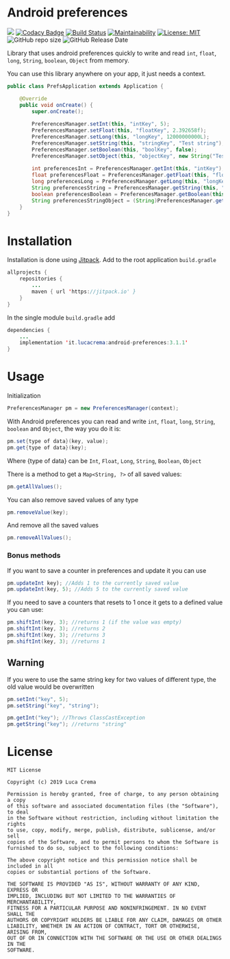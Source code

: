 # Android preferences
[![](https://jitpack.io/v/CremaLuca/android-preferences.svg)](https://jitpack.io/#CremaLuca/android-preferences)
[![Codacy Badge](https://api.codacy.com/project/badge/Grade/5ffe7ceded4c440baf76cd9cfb3199df)](https://www.codacy.com/manual/CremaLuca/android-preferences?utm_source=github.com&amp;utm_medium=referral&amp;utm_content=CremaLuca/android-preferences&amp;utm_campaign=Badge_Grade)
[![Build Status](https://travis-ci.org/CremaLuca/android-preferences.svg?branch=master)](https://travis-ci.org/CremaLuca/android-preferences)
[![Maintainability](https://api.codeclimate.com/v1/badges/7573e56874c27755d8c5/maintainability)](https://codeclimate.com/github/CremaLuca/android-preferences/maintainability)
[![License: MIT](https://img.shields.io/badge/License-MIT-yellow.svg)](https://opensource.org/licenses/MIT)
![GitHub repo size](https://img.shields.io/github/repo-size/CremaLuca/android-preferences)
![GitHub Release Date](https://img.shields.io/github/release-date/CremaLuca/android-preferences)

Library that uses android preferences quickly to write and read `int`, `float`, `long`, `String`, `boolean`, `Object` from memory.

You can use this library anywhere on your app, it just needs a context.
```Java
public class PrefsApplication extends Application {

    @Override
    public void onCreate() {
        super.onCreate();
        
        PreferencesManager.setInt(this, "intKey", 5);
        PreferencesManager.setFloat(this, "floatKey", 2.392658f);
        PreferencesManager.setLong(this, "longKey", 12000000000L);
        PreferencesManager.setString(this, "stringKey", "Test string");
        PreferencesManager.setBoolean(this, "boolKey", false);
        PreferencesManager.setObject(this, "objectKey", new String("Test object"));
        
        int preferencesInt = PreferencesManager.getInt(this, "intKey");
        float preferencesFloat = PreferencesManager.getFloat(this, "floatKey");
        long preferencesLong = PreferencesManager.getLong(this, "longKey");
        String preferencesString = PreferencesManager.getString(this, "stringKey");
        boolean preferencesBoolean = PreferencesManager.getBoolean(this, "boolKey");
        String preferencesStringObject = (String)PreferencesManager.getObject(this, "objectKey");
    }
}
```

# Installation
Installation is done using [Jitpack](https://jitpack.io). Add to the root application `build.gradle`
```Java
allprojects {
    repositories {
        ...
        maven { url 'https://jitpack.io' }
    }
}
```
In the single module `build.gradle` add
```Java
dependencies {
    ...
    implementation 'it.lucacrema:android-preferences:3.1.1'
}
```

# Usage
Initialization
```Java
PreferencesManager pm = new PreferencesManager(context);
```

With Android preferences you can read and write `int`, `float`, `long`, `String`, `boolean` and `Object`, the way you do it is:
```Java
pm.set{type of data}(key, value);
pm.get{type of data}(key);
```
Where {type of data} can be `Int`, `Float`, `Long`, `String`, `Boolean`, `Object`

There is a method to get a `Map<String, ?>` of all saved values:
```Java
pm.getAllValues();
```

You can also remove saved values of any type
```Java
pm.removeValue(key);
```
And remove all the saved values
```Java
pm.removeAllValues();
```

### Bonus methods
If you want to save a counter in preferences and update it you can use
```Java
pm.updateInt key); //Adds 1 to the currently saved value
pm.updateInt(key, 5); //Adds 5 to the currently saved value
```
If you need to save a counters that resets to 1 once it gets to a defined value you can use:
```Java
pm.shiftInt(key, 3); //returns 1 (if the value was empty)
pm.shiftInt(key, 3); //returns 2
pm.shiftInt(key, 3); //returns 3
pm.shiftInt(key, 3); //returns 1
```

## Warning
If you were to use the same string key for two values of different type, the old value would be overwritten
```Java
pm.setInt("key", 5);
pm.setString("key", "string");

pm.getInt("key"); //Throws ClassCastException
pm.getString("key"); //returns "string"
```

# License

```
MIT License

Copyright (c) 2019 Luca Crema

Permission is hereby granted, free of charge, to any person obtaining a copy
of this software and associated documentation files (the "Software"), to deal
in the Software without restriction, including without limitation the rights
to use, copy, modify, merge, publish, distribute, sublicense, and/or sell
copies of the Software, and to permit persons to whom the Software is
furnished to do so, subject to the following conditions:

The above copyright notice and this permission notice shall be included in all
copies or substantial portions of the Software.

THE SOFTWARE IS PROVIDED "AS IS", WITHOUT WARRANTY OF ANY KIND, EXPRESS OR
IMPLIED, INCLUDING BUT NOT LIMITED TO THE WARRANTIES OF MERCHANTABILITY,
FITNESS FOR A PARTICULAR PURPOSE AND NONINFRINGEMENT. IN NO EVENT SHALL THE
AUTHORS OR COPYRIGHT HOLDERS BE LIABLE FOR ANY CLAIM, DAMAGES OR OTHER
LIABILITY, WHETHER IN AN ACTION OF CONTRACT, TORT OR OTHERWISE, ARISING FROM,
OUT OF OR IN CONNECTION WITH THE SOFTWARE OR THE USE OR OTHER DEALINGS IN THE
SOFTWARE.
```
